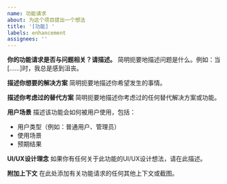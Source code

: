 ```yaml
---
name: 功能请求
about: 为这个项目提出一个想法
title: '[功能] '
labels: enhancement
assignees: ''
---
```


**你的功能请求是否与问题相关？请描述。**
简明扼要地描述问题是什么。例如：当[......]时，我总是感到沮丧。

**描述你想要的解决方案**
简明扼要地描述你希望发生的事情。

**描述你考虑过的替代方案**
简明扼要地描述你考虑过的任何替代解决方案或功能。

**用户场景**
描述该功能会如何被用户使用，包括：
- 用户类型（例如：普通用户、管理员）
- 使用场景
- 预期结果

**UI/UX设计理念**
如果你有任何关于此功能的UI/UX设计想法，请在此描述。

**附加上下文**
在此处添加有关功能请求的任何其他上下文或截图。 